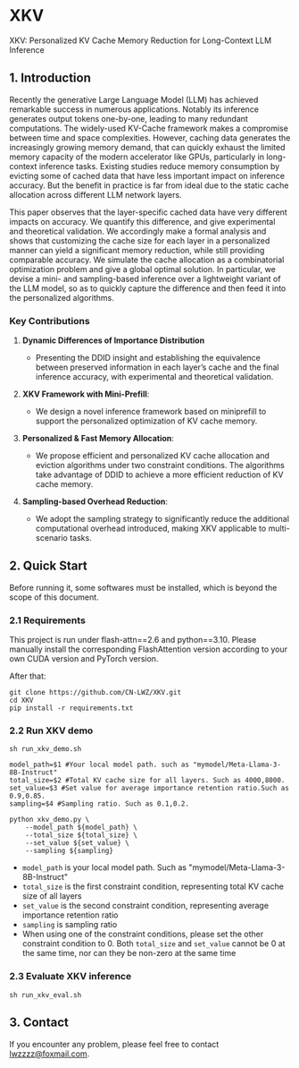 # XKV
XKV: Personalized KV Cache Memory Reduction for Long-Context LLM Inference

## 1. Introduction
Recently the generative Large Language Model (LLM) has achieved remarkable success in numerous applications. Notably its inference generates output tokens one-by-one, leading to many redundant computations. The widely-used KV-Cache framework makes a compromise between time and space complexities. However, caching data generates the increasingly growing memory demand, that can quickly exhaust the limited memory capacity of the modern accelerator like GPUs, particularly in long-context inference tasks. Existing studies reduce memory consumption by evicting some of cached data that have less important impact on inference accuracy. But the benefit in practice is far from ideal due to the static cache allocation across different LLM network layers. 

This paper observes that the layer-specific cached data have very different impacts on accuracy. We quantify this difference, and give experimental and theoretical validation. We accordingly make a formal analysis and shows that customizing the cache size for each layer in a personalized manner can yield a significant memory reduction, while still providing comparable accuracy. We simulate the cache allocation as a combinatorial optimization problem and give a global optimal solution. In particular, we devise a mini- and sampling-based inference over a lightweight variant of the LLM model, so as to quickly capture the difference and then feed it into the personalized algorithms.

### **Key Contributions**
1. **Dynamic Differences of Importance Distribution**
   - Presenting the DDID insight and establishing the equivalence between preserved information in each layer’s cache and the final inference accuracy, with experimental and theoretical validation. 
2. **XKV Framework with Mini-Prefill**:
   - We design a novel inference framework based on miniprefill to support the personalized optimization of KV cache memory.


3. **Personalized & Fast Memory Allocation**:
   - We propose efficient and personalized KV cache allocation and eviction algorithms under two constraint conditions. The algorithms take advantage of DDID to achieve a more efficient reduction of KV cache memory.


4. **Sampling-based Overhead Reduction**:
   - We adopt the sampling strategy to significantly reduce the additional computational overhead introduced, making XKV applicable to multi-scenario tasks.


## 2. Quick Start

Before running it, some softwares must be installed, which is beyond the scope of this document. 
### 2.1 Requirements
This project is run under flash-attn==2.6 and python==3.10. Please manually install the corresponding FlashAttention version according to your own CUDA version and PyTorch version.

After that:
```
git clone https://github.com/CN-LWZ/XKV.git
cd XKV
pip install -r requirements.txt
```
### 2.2 Run XKV demo
```
sh run_xkv_demo.sh
```
```
model_path=$1 #Your local model path. such as "mymodel/Meta-Llama-3-8B-Instruct"
total_size=$2 #Total KV cache size for all layers. Such as 4000,8000.
set_value=$3 #Set value for average importance retention ratio.Such as 0.9,0.85.
sampling=$4 #Sampling ratio. Such as 0.1,0.2.

python xkv_demo.py \
    --model_path ${model_path} \
    --total_size ${total_size} \
    --set_value ${set_value} \
    --sampling ${sampling} 
```
- `model_path` is your local model path. Such as "mymodel/Meta-Llama-3-8B-Instruct"
- `total_size` is the first constraint condition, representing total KV cache size of all layers
- `set_value` is the second constraint condition, representing average importance retention ratio
- `sampling` is sampling ratio
- When using one of the constraint conditions, please set the other constraint condition to 0. Both `total_size` and `set_value` cannot be 0 at the same time, nor can they be non-zero at the same time
  
### 2.3 Evaluate XKV inference
```
sh run_xkv_eval.sh
```

## 3. Contact  
If you encounter any problem, please feel free to contact lwzzzz@foxmail.com.
